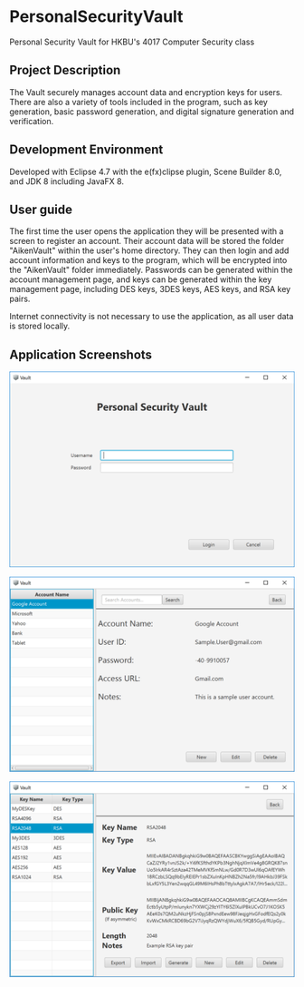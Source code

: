 # PersonalSecurityVault
Personal Security Vault for HKBU's 4017 Computer Security class

## Project Description 
The Vault securely manages account data and encryption keys for users. There are also a variety of tools included in the program, such as key generation, basic password generation, and digital signature generation and verification. 

## Development Environment
Developed with Eclipse 4.7 with the e(fx)clipse plugin, Scene Builder 8.0, and JDK 8 including JavaFX 8.

## User guide
The first time the user opens the application they will be presented with a screen to register an account. Their account data will be stored the folder "AikenVault" within the user's home directory. They can then login and add account information and keys to the program, which will be encrypted into the "AikenVault" folder immediately. Passwords can be generated within the account management page, and keys can be generated within the key management page, including DES keys, 3DES keys, AES keys, and RSA key pairs. 

Internet connectivity is not necessary to use the application, as all user data is stored locally.

## Application Screenshots
![Login Screen](https://github.com/KevinAiken/PersonalSecurityVault/blob/master/PasswordSecurityVaultPics/login.PNG)

![Account Info screen](https://github.com/KevinAiken/PersonalSecurityVault/blob/master/PasswordSecurityVaultPics/accountInfo.PNG)

![Key management Screen](https://github.com/KevinAiken/PersonalSecurityVault/blob/master/PasswordSecurityVaultPics/keymenu.PNG)
